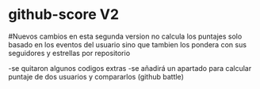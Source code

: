 # github-score V2
#Nuevos cambios
en esta segunda version no calcula los puntajes solo basado en los eventos del usuario sino que tambien los pondera
con sus seguidores y estrellas por repositorio

-se quitaron algunos codigos extras
-se añadirá un apartado para calcular puntaje de dos usuarios y compararlos (github battle)

